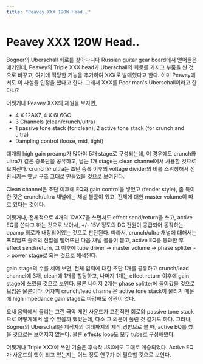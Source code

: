 ```yaml
---
title: "Peavey XXX 120W Head.."
---
```

# Peavey XXX 120W Head..

Bogner의 Uberschall 회로를 찾아다니다 Russian guitar gear board에서 얻어들은 얘기인데, Peavey의 Triple XXX head가 Uberschall의 회로를 가지고 부품을 싼 것으로 바꾸고, 여기에 적당한 기능을 추가하여 XXX로 발매했다고 한다. 이미 Peavey에서도 이 사실을 인정을 했다고 한다. 그래서 XXX를 Poor man's Uberschall이라고 한다나?

어쨋거나 Peavey XXX의 재원을 보자면,

- 4 X 12AX7, 4 X 6L6GC
- 3 Channels (clean/crunch/ultra)
- 1 passive tone stack (for clean), 2 active tone stack (for crunch and ultra)
- Dampling control (loose, mid, tight)

대개의 high gain preamp가 많아야 5개 stage로 구성되는데, 이 경우에도 crunch와 ultra가 같은 증폭단을 공유하고, 남는 1개 stage는 clean channel에서 사용할 것으로 보여진다. crunch와 ultra는 초단 증폭 이후의 voltage divider의 비를 스위칭해서 전환시키는 옛날 구조 그대로 만들었을 것으로 보여진다.

Clean channel은 초단 이후에 EQ와 gain control을 넣었고 (fender style), 좀 특이한 것은 crunch/ultra 채널에는 채널 볼륨이 있고, 전체에 대한 master volume이 따로 있다는 것이다. 

어쨋거나, 전체적으로 4개의 12AX7을 쓰면서도 effect send/return을 쓰고, active EQ를 쓴다고 하는 것으로 보아서, +/- 15V 정도의 DC 전원이 공급되어 동작하는 opamp 회로가 내장되어있는 것으로 판단된다. 따라서, crunch/ultra 채널에 대해서는 프리앰프 출력의 전압을 떨어뜨린 다음 채널 볼륨이 붙고, active EQ를 통과한 후 effect send/return, 그 이후에 tube driver -> master volume -> phase splitter -> power stage로 되는 것으로 해석된다.

gain stage의 수를 세어 보면, 전체 입력에 대한 초단 1개를 공유하고 crunch/lead channel에 3개, clean에 1개를 할당하고, 나머지 1개는 effect return 이후에 gain stage에 쓰였을 것으로 보인다. 물론 나머지 2개는 phase splitter에 들어갔을 것으로 보임은 물론이다. 어차피 crunch/lead channel은 active tone stack이 물리기 때문에 high impedance gain stage로 마감해도 상관이 없다.

요새 음악에서 들리는 그런 극악 게인 사운드가 고전적인 회로와 passive tone stack으로 어떻게해서 낼 수 있을까 했었는데, 다소 그 의문이 풀린 것 같기도 하다. 그러나, Bogner의 Uberschall은 제작자의 여태까지의 제작 경향으로 볼 때, active EQ를 썼을 것으로는 보여지지 않는다. 물론 effects loop도 모두 tube로 구성해왔다.

어쨋거나 Triple XXX에 쓰인 기술은 후속작 JSX에도 그대로 계승되었다. Active EQ가 사운드의 핵이 되고 있는지는 어느 정도 연구가 더 필요할 것으로 보인다.


